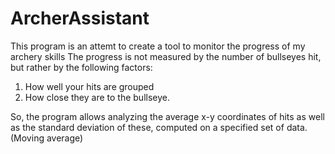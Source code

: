 # ArcherAssistant

This program is an attemt to create a tool to monitor the progress of my archery skills
The progress is not measured by the number of bullseyes hit, but rather by the following factors:
1. How well your hits are grouped
2. How close they are to the bullseye.

So, the program allows analyzing the average x-y coordinates of hits as well as the standard deviation of these, computed on a specified set of data. (Moving average)
